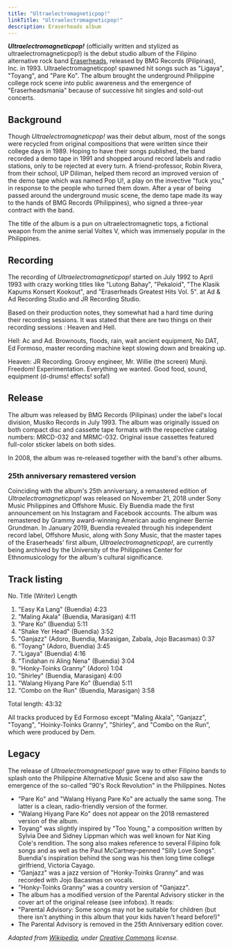 ```yaml
---
title: "Ultraelectromagneticpop!"
linkTitle: "Ultraelectromagneticpop!"
description: Eraserheads album
---
```

***Ultraelectromagneticpop!*** (officially written and stylized as ultraelectromagneticpop!) is the debut studio album of the Filipino alternative rock band [Eraserheads](../eraserheads), released by BMG Records (Pilipinas), Inc. in 1993. Ultraelectromagneticpop! spawned hit songs such as "Ligaya", "Toyang", and "Pare Ko". The album brought the underground Philippine college rock scene into public awareness and the emergence of "Eraserheadsmania" because of successive hit singles and sold-out concerts.

## Background

Though *Ultraelectromagneticpop!* was their debut album, most of the songs were recycled from original compositions that were written since their college days in 1989. Hoping to have their songs published, the band recorded a demo tape in 1991 and shopped around record labels and radio stations, only to be rejected at every turn. A friend-professor, Robin Rivera, from their school, UP Diliman, helped them record an improved version of the demo tape which was named Pop U!, a play on the invective "fuck you," in response to the people who turned them down. After a year of being passed around the underground music scene, the demo tape made its way to the hands of BMG Records (Philippines), who signed a three-year contract with the band.

The title of the album is a pun on ultraelectromagnetic tops, a fictional weapon from the anime serial Voltes V, which was immensely popular in the Philippines.

## Recording

The recording of *Ultraelectromagneticpop!* started on July 1992 to April 1993 with crazy working titles like "Lutong Bahay", "Pekaloid", "The Klasik Kapums Konsert Kookout", and "Eraserheads Greatest Hits Vol. 5". at Ad & Ad Recording Studio and JR Recording Studio.

Based on their production notes, they somewhat had a hard time during their recording sessions. It was stated that there are two things on their recording sessions : Heaven and Hell.

Hell: Ac and Ad. Brownouts, floods, rain, wait ancient equipment, No DAT, Ed Formoso, master recording machine kept slowing down and breaking up.

Heaven: JR Recording. Groovy engineer, Mr. Willie (the screen) Munji. Freedom! Experimentation. Everything we wanted. Good food, sound, equipment (d-drums! effects! sofa!)

## Release

The album was released by BMG Records (Pilipinas) under the label's local division, Musiko Records in July 1993. The album was originally issued on both compact disc and cassette tape formats with the respective catalog numbers: MRCD-032 and MRMC-032. Original issue cassettes featured full-color sticker labels on both sides.

In 2008, the album was re-released together with the band's other albums.

### 25th anniversary remastered version

Coinciding with the album's 25th anniversary, a remastered edition of *Ultraelectromagneticpop!* was released on November 21, 2018 under Sony Music Philippines and Offshore Music. Ely Buendia made the first announcement on his Instagram and Facebook accounts. The album was remastered by Grammy award-winning American audio engineer Bernie Grundman. In January 2019, Buendia revealed through his independent record label, Offshore Music, along with Sony Music, that the master tapes of the Eraserheads' first album, *Ultraelectromagneticpop!*, are currently being archived by the University of the Philippines Center for Ethnomusicology for the album's cultural significance.

## Track listing

No.	Title (Writer) Length

1. "Easy Ka Lang" (Buendia)	4:23
2. "Maling Akala" (Buendia, Marasigan) 4:11
3. "Pare Ko" (Buendia) 5:11
4. "Shake Yer Head"	(Buendia)	3:52
5. "Ganjazz" (Adoro, Buendia, Marasigan, Zabala, Jojo Bacasmas) 0:37
6. "Toyang" (Adoro, Buendia) 3:45
7. "Ligaya"	(Buendia) 4:16
8. "Tindahan ni Aling Nena"	(Buendia) 3:04
9. "Honky-Toinks Granny" (Adoro) 1:04
10.	"Shirley" (Buendia, Marasigan) 4:00
11.	"Walang Hiyang Pare Ko"	(Buendia) 5:11
12.	"Combo on the Run" (Buendia, Marasigan) 3:58

Total length:	43:32

All tracks produced by Ed Formoso except "Maling Akala", "Ganjazz", "Toyang", "Hoinky-Toinks Granny", "Shirley", and "Combo on the Run", which were produced by Dem.

## Legacy

The release of *Ultraelectromagneticpop!* gave way to other Filipino bands to splash onto the Philippine Alternative Music Scene and also saw the emergence of the so-called "90's Rock Revolution" in the Philippines.
Notes

- "Pare Ko" and "Walang Hiyang Pare Ko" are actually the same song. The latter is a clean, radio-friendly version of the former.
- "Walang Hiyang Pare Ko" does not appear on the 2018 remastered version of the album.
- Toyang" was slightly inspired by "Too Young," a composition written by Sylvia Dee and Sidney Lippman which was well known for Nat King Cole's rendition. The song also makes reference to several Filipino folk songs and as well as the Paul McCartney-penned "Silly Love Songs". Buendia's inspiration behind the song was his then long time college girlfriend, Victoria Cayago.
- "Ganjazz" was a jazz version of "Honky-Toinks Granny" and was recorded with Jojo Bacasmas on vocals.
- "Honky-Toinks Granny" was a country version of "Ganjazz".
- The album has a modified version of the Parental Advisory sticker in the cover art of the original release (see infobox). It reads:
- "Parental Advisory: Some songs may not be suitable for children (but there isn't anything in this album that your kids haven't heard before!)"
- The Parental Advisory is removed in the 25th Anniversary edition cover.

*Adapted from [Wikipedia](https://en.wikipedia.org), under [Creative Commons](https://en.wikipedia.org/wiki/Wikipedia:Text_of_Creative_Commons_Attribution-ShareAlike_3.0_Unported_License) license.*